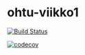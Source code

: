 # ohtu-viikko1
[![Build Status](https://travis-ci.org/Craetion5/ohtu-viikko1.svg?branch=master)](https://travis-ci.org/Craetion5/ohtu-viikko1)

[![codecov](https://codecov.io/gh/Craetion5/ohtu-viikko1/branch/master/graph/badge.svg)](https://codecov.io/gh/Craetion5/ohtu-viikko1)
